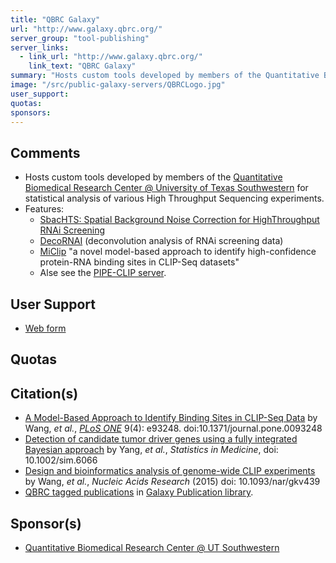 ```yaml
---
title: "QBRC Galaxy"
url: "http://www.galaxy.qbrc.org/"
server_group: "tool-publishing"
server_links: 
  - link_url: "http://www.galaxy.qbrc.org/"
    link_text: "QBRC Galaxy"
summary: "Hosts custom tools developed by members of the Quantitative Biomedical Research Center @ University of Texas Southwestern for statistical analysis of various High Throughput Sequencing experiments. "
image: "/src/public-galaxy-servers/QBRCLogo.jpg"
user_support: 
quotas: 
sponsors: 
---
```


## Comments

* Hosts custom tools developed by members of the [Quantitative Biomedical Research Center @ University of Texas Southwestern](http://qbrc.swmed.edu/) for statistical analysis of various High Throughput Sequencing experiments.
* Features:
  * [SbacHTS: Spatial Background Noise Correction for HighThroughput RNAi Screening](http://bioinformatics.oxfordjournals.org/content/early/2013/06/28/bioinformatics.btt358.abstract)
  * [DecoRNAI](http://galaxy.qbrc.org/static/DecoRNAi_Manual.pdf) (deconvolution analysis of RNAi screening data)
  * [MiClip](http://galaxy.qbrc.org/static/galaxy_manual.pdf) "a novel model-based approach to identify high-confidence protein-RNA binding sites in CLIP-Seq datasets"
  * Alse see the [PIPE-CLIP server](/src/public-galaxy-servers/pipe-clip/index.md).

## User Support

* [Web form](http://qbrc.swmed.edu/contact/)

## Quotas

## Citation(s)

* [A Model-Based Approach to Identify Binding Sites in CLIP-Seq Data](http://www.plosone.org/article/info%3Adoi%2F10.1371%2Fjournal.pone.0093248) by Wang, *et al.*, *[PLoS ONE](http://www.plosone.org/)* 9(4): e93248. doi:10.1371/journal.pone.0093248
* [Detection of candidate tumor driver genes using a fully integrated Bayesian approach](http://onlinelibrary.wiley.com/doi/10.1002/sim.6066/abstract) by Yang, *et al.*, *Statistics in Medicine*, doi: 10.1002/sim.6066
* [Design and bioinformatics analysis of genome-wide CLIP experiments](http://nar.oxfordjournals.org/content/early/2015/05/09/nar.gkv439.full) by Wang, *et al.*, *Nucleic Acids Research* (2015) doi: 10.1093/nar/gkv439
* [QBRC tagged publications](https://www.zotero.org/groups/1732893/galaxy/items/tag/%3EQBRC) in [Galaxy Publication library](/src/publication-library/index.md).

## Sponsor(s)

* [Quantitative Biomedical Research Center @ UT Southwestern](http://qbrc.swmed.edu/)
